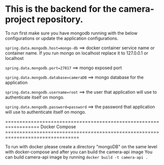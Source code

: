 # This is the backend for the camera-project repository.

To run first make sure you have mongodb running with the below configurations or update the application configurations.

`spring.data.mongodb.host=mongo-db` ==> docker container service name or container name. If you run mongo on localhost replace it to 127.0.0.1 or localhost

`spring.data.mongodb.port=27017` ==> mongo exposed port

`spring.data.mongodb.database=cameraDB` ==> mongo database for the application

`spring.data.mongodb.username=root` ==> the user that application will use to authenticate itself on mongo.

`spring.data.mongodb.password=password` ==> the password that application will use to authenticate itself on mongo.


================================================================== Docker Compose ================================================================================

To run with docker please create a directory "mongoDB" on the same level with docker-compose and after you can build the camera-api image
You can build camera-api image by running `docker build -t camera-api .`


